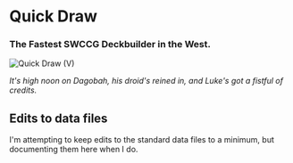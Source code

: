 # Quick Draw
### The Fastest SWCCG Deckbuilder in the West.
![Quick Draw (V)](https://res.starwarsccg.org/cardlists/images/starwars/Virtual4-Light/large/quickdraw.gif)

_It's high noon on Dagobah, his droid's reined in, and Luke's got a fistful of credits._

## Edits to data files

I'm attempting to keep edits to the standard data files to a minimum, but documenting them here when I do.
